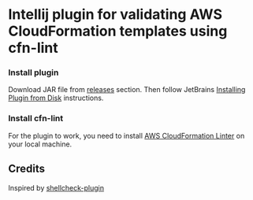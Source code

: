 # Intellij plugin for validating AWS CloudFormation templates using cfn-lint


### Install plugin

Download  JAR file from [releases](https://github.com/binxio/cfn-lint-plugin/releases) section. Then follow JetBrains [Installing Plugin from Disk](https://www.jetbrains.com/help/idea/managing-plugins.html#installing-plugins-from-disk) instructions.

### Install cfn-lint
For the plugin to work, you need to install [AWS CloudFormation Linter](https://github.com/aws-cloudformation/cfn-lint) on your local machine.



## Credits
Inspired by [shellcheck-plugin](https://github.com/pwielgolaski/shellcheck)

